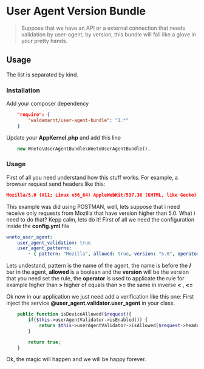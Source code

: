 # User Agent Version Bundle

> Suppose that we have an API or a external connection that needs validation by user-agent, by version, this bundle will fall like a glove in your pretty hands.


## Usage

The list is separated by kind.


### Installation
Add your composer dependency
```json
    "require": {
        "waldemarnt/user-agent-bundle": "1.*"
    }
```

Update your **AppKernel.php** and add this line

```php
    new Wneto\UserAgentBundle\WnetoUserAgentBundle(),
```

### Usage
First of all you need understand how this stuff works.
For example, a browser request send headers like this:
```json
Mozilla/5.0 (X11; Linux x86_64) AppleWebKit/537.36 (KHTML, like Gecko) Chrome/45.0.2454.99 Safari/537.36
```
This example was did using POSTMAN, well, lets suppose that i need receive only requests from Mozilla that have version higher than 5.0. What i need to do that?
Kepp calm, lets do it!
First of all we need the configuration inside the **config.yml** file
```yml
wneto_user_agent:
    user_agent_validation: true
    user_agent_patterns:
        - { pattern: "Mozilla", allowed: true, version: "5.0", operator: ">" }
```
Lets undestand,
pattern is the name of the agent, the name is before the **/** bar in the agent, **allowed** is a boolean and the **version** will be the version that you need set the rule, the **operator** is used to applicate the rule for example higher than **>** higher of equals than **>=** the same in inverse **<** , **<=**

Ok now in our application we just need add a verification like this one:
First inject the service **@user_agent.validator.user_agent** in your class.

```php
    public function isDeviceAllowed($request){
        if($this->userAgentValidator->isEnabled()) {
            return $this->userAgentValidator->isAllowed($request->headers->get('user-agent'));
        }

        return true;
    }
```
Ok, the magic will happen and we will be happy forever.
